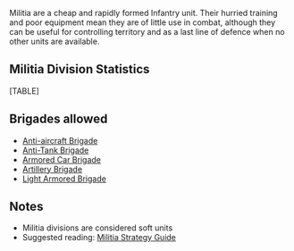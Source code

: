 Militia are a cheap and rapidly formed Infantry unit. Their hurried
training and poor equipment mean they are of little use in combat,
although they can be useful for controlling territory and as a last line
of defence when no other units are available.

##  Militia Division Statistics 

[TABLE]

##  Brigades allowed 

-   [Anti-aircraft
    Brigade](/wiki/Anti-aircraft_Brigade "Anti-aircraft Brigade")
-   [Anti-Tank Brigade](/wiki/Anti-Tank_Brigade "Anti-Tank Brigade")
-   [Armored Car
    Brigade](/wiki/Armored_Car_Brigade "Armored Car Brigade")
-   [Artillery Brigade](/wiki/Artillery_Brigade "Artillery Brigade")
-   [Light Armored
    Brigade](/wiki/Light_Armored_Brigade "Light Armored Brigade")

##  Notes 

-   Militia divisions are considered soft units
-   Suggested reading: [Militia Strategy
    Guide](/wiki/Militia_Strategy_Guide "Militia Strategy Guide")
